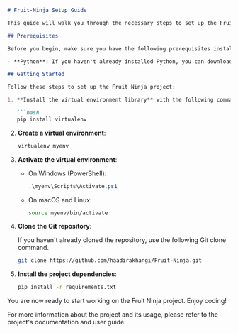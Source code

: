 ```markdown
# Fruit-Ninja Setup Guide

This guide will walk you through the necessary steps to set up the Fruit Ninja project on your local development environment.

## Prerequisites

Before you begin, make sure you have the following prerequisites installed:

- **Python**: If you haven't already installed Python, you can download it from the official website: [Python Downloads](https://www.python.org/downloads). Ensure that you add Python to your system's PATH during installation.

## Getting Started

Follow these steps to set up the Fruit Ninja project:

1. **Install the virtual environment library** with the following command:

   ```bash
   pip install virtualenv
   ```

2. **Create a virtual environment**:

   ```bash
   virtualenv myenv
   ```

3. **Activate the virtual environment**:

   - On Windows (PowerShell):
     ```powershell
     .\myenv\Scripts\Activate.ps1
     ```

   - On macOS and Linux:
     ```bash
     source myenv/bin/activate
     ```

4. **Clone the Git repository**:

   If you haven't already cloned the repository, use the following Git clone command.

   ```bash
   git clone https://github.com/haadirakhangi/Fruit-Ninja.git
   ```

5. **Install the project dependencies**:

   ```bash
   pip install -r requirements.txt
   ```

You are now ready to start working on the Fruit Ninja project. Enjoy coding!

For more information about the project and its usage, please refer to the project's documentation and user guide.
```
